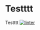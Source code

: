 # Testttt
Testttt
[![linter](https://github.com/<OWNER>/<REPOSITORY>/workflows/linter/badge.svg)](https://github.com/marketplace/actions/super-linter)
